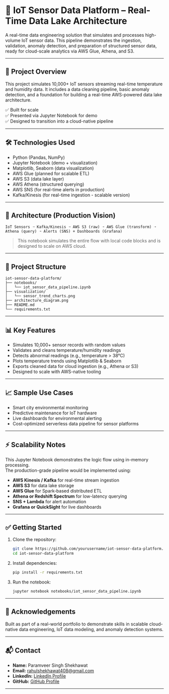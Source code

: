 # 📡 IoT Sensor Data Platform – Real-Time Data Lake Architecture

A real-time data engineering solution that simulates and processes high-volume IoT sensor data. This pipeline demonstrates the ingestion, validation, anomaly detection, and preparation of structured sensor data, ready for cloud-scale analytics via AWS Glue, Athena, and S3.

---

## 🚀 Project Overview

This project simulates 10,000+ IoT sensors streaming real-time temperature and humidity data. It includes a data cleaning pipeline, basic anomaly detection, and a foundation for building a real-time AWS-powered data lake architecture.

✅ Built for scale  
✅ Presented via Jupyter Notebook for demo  
✅ Designed to transition into a cloud-native pipeline

---

## 🛠️ Technologies Used

- Python (Pandas, NumPy)
- Jupyter Notebook (demo + visualization)
- Matplotlib, Seaborn (data visualization)
- AWS Glue (planned for scalable ETL)
- AWS S3 (data lake layer)
- AWS Athena (structured querying)
- AWS SNS (for real-time alerts in production)
- Kafka/Kinesis (for real-time ingestion - scalable version)

---

## 🧩 Architecture (Production Vision)

```
IoT Sensors ➝ Kafka/Kinesis ➝ AWS S3 (raw) ➝ AWS Glue (transform) ➝ Athena (query) ➝ Alerts (SNS) + Dashboards (Grafana)
```

> This notebook simulates the entire flow with local code blocks and is designed to scale on AWS cloud.

---

## 📂 Project Structure

```
iot-sensor-data-platform/
├── notebooks/
│   └── iot_sensor_data_pipeline.ipynb
├── visualization/
│   └── sensor_trend_charts.png
├── architecture_diagram.png
├── README.md
└── requirements.txt
```

---

## 📊 Key Features

- Simulates 10,000+ sensor records with random values
- Validates and cleans temperature/humidity readings
- Detects abnormal readings (e.g., temperature > 38°C)
- Plots temperature trends using Matplotlib & Seaborn
- Exports cleaned data for cloud ingestion (e.g., Athena or S3)
- Designed to scale with AWS-native tooling

---

## 📈 Sample Use Cases

- Smart city environmental monitoring  
- Predictive maintenance for IoT hardware  
- Live dashboards for environmental alerting  
- Cost-optimized serverless data pipeline for sensor platforms  

---

## ⚡ Scalability Notes

This Jupyter Notebook demonstrates the logic flow using in-memory processing.  
The production-grade pipeline would be implemented using:

- **AWS Kinesis / Kafka** for real-time stream ingestion  
- **AWS S3** for data lake storage  
- **AWS Glue** for Spark-based distributed ETL  
- **Athena or Redshift Spectrum** for low-latency querying  
- **SNS + Lambda** for alert automation  
- **Grafana or QuickSight** for live dashboards

---

## ✅ Getting Started

1. Clone the repository:
   ```bash
   git clone https://github.com/yourusername/iot-sensor-data-platform.git
   cd iot-sensor-data-platform
   ```

2. Install dependencies:
   ```bash
   pip install -r requirements.txt
   ```

3. Run the notebook:
   ```bash
   jupyter notebook notebooks/iot_sensor_data_pipeline.ipynb
   ```

---

## 🙌 Acknowledgements

Built as part of a real-world portfolio to demonstrate skills in scalable cloud-native data engineering, IoT data modeling, and anomaly detection systems.

---

## 📬 Contact

- **Name:** Paramveer Singh Shekhawat  
- **Email:** rahulshekhawat408@gmail.com  
- **LinkedIn:** [LinkedIn Profile](https://www.linkedin.com/in/paramveer-singh-shekhawat-376a1a244/)  
- **GitHub:** [GitHub Profile](https://github.com/Param-2003)

---
